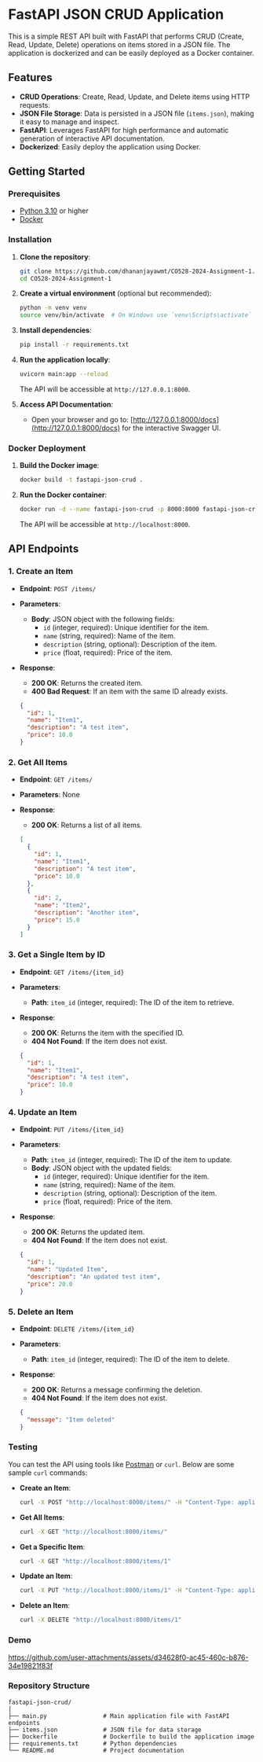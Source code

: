 # FastAPI JSON CRUD Application

This is a simple REST API built with FastAPI that performs CRUD (Create, Read, Update, Delete) operations on items stored in a JSON file. The application is dockerized and can be easily deployed as a Docker container.

## Features

- **CRUD Operations**: Create, Read, Update, and Delete items using HTTP requests.
- **JSON File Storage**: Data is persisted in a JSON file (`items.json`), making it easy to manage and inspect.
- **FastAPI**: Leverages FastAPI for high performance and automatic generation of interactive API documentation.
- **Dockerized**: Easily deploy the application using Docker.

## Getting Started

### Prerequisites

- [Python 3.10](https://www.python.org/downloads/) or higher
- [Docker](https://www.docker.com/products/docker-desktop)

### Installation

1. **Clone the repository**:

   ```bash
   git clone https://github.com/dhananjayawmt/CO528-2024-Assignment-1.git
   cd CO528-2024-Assignment-1
   ```

2. **Create a virtual environment** (optional but recommended):

   ```bash
   python -m venv venv
   source venv/bin/activate  # On Windows use `venv\Scripts\activate`
   ```

3. **Install dependencies**:

   ```bash
   pip install -r requirements.txt
   ```

4. **Run the application locally**:

   ```bash
   uvicorn main:app --reload
   ```

   The API will be accessible at `http://127.0.0.1:8000`.

5. **Access API Documentation**:

   - Open your browser and go to: [http://127.0.0.1:8000/docs](http://127.0.0.1:8000/docs) for the interactive Swagger UI.

### Docker Deployment

1. **Build the Docker image**:

   ```bash
   docker build -t fastapi-json-crud .
   ```

2. **Run the Docker container**:

   ```bash
   docker run -d --name fastapi-json-crud -p 8000:8000 fastapi-json-crud
   ```

   The API will be accessible at `http://localhost:8000`.

## API Endpoints

### 1. Create an Item

- **Endpoint**: `POST /items/`
- **Parameters**:
  - **Body**: JSON object with the following fields:
    - `id` (integer, required): Unique identifier for the item.
    - `name` (string, required): Name of the item.
    - `description` (string, optional): Description of the item.
    - `price` (float, required): Price of the item.
- **Response**:
  - **200 OK**: Returns the created item.
  - **400 Bad Request**: If an item with the same ID already exists.

  ```json
  {
    "id": 1,
    "name": "Item1",
    "description": "A test item",
    "price": 10.0
  }
  ```

### 2. Get All Items

- **Endpoint**: `GET /items/`
- **Parameters**: None
- **Response**:
  - **200 OK**: Returns a list of all items.

  ```json
  [
    {
      "id": 1,
      "name": "Item1",
      "description": "A test item",
      "price": 10.0
    },
    {
      "id": 2,
      "name": "Item2",
      "description": "Another item",
      "price": 15.0
    }
  ]
  ```

### 3. Get a Single Item by ID

- **Endpoint**: `GET /items/{item_id}`
- **Parameters**:
  - **Path**: `item_id` (integer, required): The ID of the item to retrieve.
- **Response**:
  - **200 OK**: Returns the item with the specified ID.
  - **404 Not Found**: If the item does not exist.

  ```json
  {
    "id": 1,
    "name": "Item1",
    "description": "A test item",
    "price": 10.0
  }
  ```

### 4. Update an Item

- **Endpoint**: `PUT /items/{item_id}`
- **Parameters**:
  - **Path**: `item_id` (integer, required): The ID of the item to update.
  - **Body**: JSON object with the updated fields:
    - `id` (integer, required): Unique identifier for the item.
    - `name` (string, required): Name of the item.
    - `description` (string, optional): Description of the item.
    - `price` (float, required): Price of the item.
- **Response**:
  - **200 OK**: Returns the updated item.
  - **404 Not Found**: If the item does not exist.

  ```json
  {
    "id": 1,
    "name": "Updated Item",
    "description": "An updated test item",
    "price": 20.0
  }
  ```

### 5. Delete an Item

- **Endpoint**: `DELETE /items/{item_id}`
- **Parameters**:
  - **Path**: `item_id` (integer, required): The ID of the item to delete.
- **Response**:
  - **200 OK**: Returns a message confirming the deletion.
  - **404 Not Found**: If the item does not exist.

  ```json
  {
    "message": "Item deleted"
  }
  ```

### Testing

You can test the API using tools like [Postman](https://www.postman.com/) or `curl`. Below are some sample `curl` commands:

- **Create an Item**:

  ```bash
  curl -X POST "http://localhost:8000/items/" -H "Content-Type: application/json" -d '{"id": 1, "name": "Item1", "description": "A test item", "price": 10.0}'
  ```

- **Get All Items**:

  ```bash
  curl -X GET "http://localhost:8000/items/"
  ```

- **Get a Specific Item**:

  ```bash
  curl -X GET "http://localhost:8000/items/1"
  ```

- **Update an Item**:

  ```bash
  curl -X PUT "http://localhost:8000/items/1" -H "Content-Type: application/json" -d '{"id": 1, "name": "Updated Item", "description": "An updated test item", "price": 20.0}'
  ```

- **Delete an Item**:

  ```bash
  curl -X DELETE "http://localhost:8000/items/1"
  ```

### Demo

https://github.com/user-attachments/assets/d34628f0-ac45-460c-b876-34e19821f83f


### Repository Structure

```plaintext
fastapi-json-crud/
│
├── main.py                # Main application file with FastAPI endpoints
├── items.json             # JSON file for data storage
├── Dockerfile             # Dockerfile to build the application image
├── requirements.txt       # Python dependencies
└── README.md              # Project documentation
```
